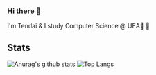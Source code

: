 ### Hi there 👋
I'm Tendai & I study Computer Science @ UEA🌱 🌱 
## Stats
![Anurag's github stats](https://github-readme-stats.vercel.app/api?username=TendaiPhikiso&show_icons=true&theme=vue-dark&line_height=33&count_private=true)
![Top Langs](https://github-readme-stats.vercel.app/api/top-langs/?username=TendaiPhikiso&theme=vue-dark&&langs_count=4)



<!--
**TendaiPhikiso/TendaiPhikiso** is a ✨ _special_ ✨ repository because its `README.md` (this file) appears on your GitHub profile.

Here are some ideas to get you started:

- 🔭 I’m currently working on ...
- 🌱 I’m currently learning ...
- 👯 I’m looking to collaborate on ...
- 🤔 I’m looking for help with ...
- 💬 Ask me about ...
- 📫 How to reach me: ...
- 😄 Pronouns: ...
- ⚡ Fun fact: ...
-->
